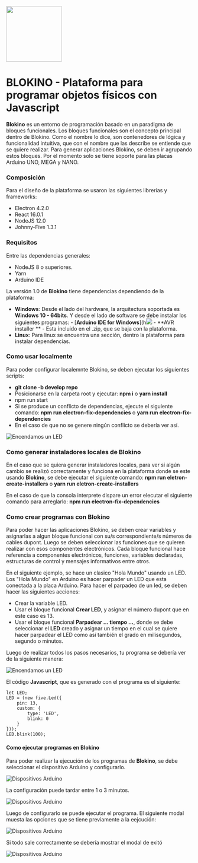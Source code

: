 <img src="./src/images/blokino-logo.svg" width=150 height=150>

# BLOKINO - Plataforma para programar objetos físicos con Javascript

**Blokino** es un entorno de programación basado en un paradigma de bloques funcionales. Los bloques funcionales son el concepto principal dentro de Blokino. Como el nombre lo dice, son contenedores de lógica y funcionalidad intuitiva, que con el nombre que las describe se entiende que se quiere realizar. Para generar aplicaciones Blokino, se deben ir agrupando estos bloques. Por el momento solo se tiene soporte para las placas Arduino UNO, MEGA y NANO.



### **Composición**

Para el diseño de la plataforma se usaron las siguientes librerías y frameworks:

-   Electron 4.2.0
-   React 16.0.1
-   NodeJS 12.0
-   Johnny-Five 1.3.1

### **Requisitos**

Entre las dependencias generales:

- NodeJS 8 o superiores.
- Yarn
- Arduino IDE

La versión 1.0 de **Blokino** tiene dependencias dependiendo de la plataforma:

-   **Windows**: Desde el lado del hardware, la arquitectura soportada es **Windows 10 - 64bits**. Y desde el lado de software se debe instalar los siguientes programas: - [**Arduino IDE for Windows**](h![](https://www.arduino.cc/en/main/software) - **AVR installer ** - Esta incluido en el .zip, que se baja con la plataforma.
-   **Linux**: Para linux se encuentra una sección, dentro la plataforma para instalar dependencias.

### **Como usar localmente**

Para poder configurar localemnte Blokino, se deben ejecutar los siguientes scripts:

-   **git clone -b develop repo**
-   Posicionarse en la carpeta root y ejecutar:
    **npm i** o **yarn install**
-   npm run start
-   Si se produce un conflicto de dependencias, ejecute el siguiente comando:
    **npm run electron-fix-dependencies**
    o
    **yarn run electron-fix-dependencies**
-   En el caso de que no se genere ningún conflicto se debería ver así.

![Encendamos un LED](./src/images/code-examples/app.png)

### **Como generar instaladores locales de Blokino**

En el caso que se quiera generar instaladores locales, para ver si algún cambio se realizó correctamente y funciona en la plataforma donde se este usando **Blokino**, se debe ejecutar el siguiente comando:
**npm run eletron-create-installers**
o
**yarn run eletron-create-installers**

En el caso de que la consola interprete dispare un error elecutar el siguiente comando para arreglarlo: **npm run electron-fix-dependencies**
### **Como crear programas con Blokino**

Para poder hacer las aplicaciones Blokino, se deben crear variables y asignarlas a algun bloque funcional con su/s correspondiente/s números de cables dupont. Luego se deben seleccionar las funciones que se quieren realizar con esos componentes electrónicos. Cada bloque funcional hace referencia a componentes electrónicos, funciones, variables declaradas, estructuras de control y mensajes informativos entre otros.

En el siguiente ejemplo, se hace un clasico "Hola Mundo" usando un LED. Los "Hola Mundo" en Arduino es hacer parpader un LED que esta conectada a la placa Arduino. Para hacer el parpadeo de un led, se deben hacer las siguientes acciones:

-   Crear la variable LED.
-   Usar el bloque funcional **Crear LED**, y asignar el número dupont que en este caso es 13.
-   Usar el bloque funcional **Parpadear ... tiempo ...**, donde se debe seleccionar el **LED** creado y asignar un tiempo en el cual se quiere hacer parpadear el LED como así también el grado en milisegundos, segundo o minutos.

Luego de realizar todos los pasos necesarios, tu programa se debería ver de la siguiente manera:

![Encendamos un LED](./src/images/code-examples/led.png)

El código **Javascript**, que es generado con el programa es el siguiente:

```
let LED;
LED = (new five.Led({
    pin: 13,
    custom: {
        type: 'LED',
        blink: 0
    }
}));
LED.blink(100);

```

#### **Como ejecutar programas en Blokino**

Para poder realizar la ejecución de los programas de **Blokino**, se debe seleccionar el dispositivo Arduino y configurarlo.

![Dispositivos Arduino](./src/images/code-examples/devices.png)

La configuración puede tardar entre 1 o 3 minutos.

![Dispositivos Arduino](./src/images/code-examples/device-setup.png)

Luego de configurarlo se puede ejecutar el programa. El siguiente modal muesta las opciones que se tiene previamente a la eejcución:

![Dispositivos Arduino](./src/images/code-examples/devices-execute.png)

Si todo sale correctamente se debería mostrar el modal de exitó

![Dispositivos Arduino](./src/images/code-examples/code-execute.png)
